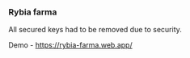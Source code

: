 ### Rybia farma

All secured keys had to be removed due to security.

Demo - https://rybia-farma.web.app/
